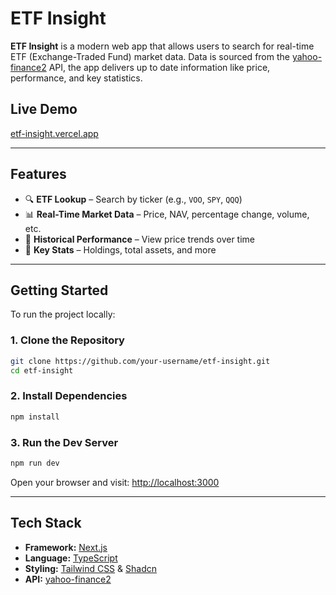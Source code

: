 # ETF Insight

**ETF Insight** is a modern web app that allows users to search for real-time ETF (Exchange-Traded Fund) market data. Data is sourced from the [yahoo-finance2](https://github.com/gadicc/node-yahoo-finance2) API, the app delivers up to date information like price, performance, and key statistics.

## Live Demo

[etf-insight.vercel.app](https://etf-insight.vercel.app/)

---

## Features

- 🔍 **ETF Lookup** – Search by ticker (e.g., `VOO`, `SPY`, `QQQ`)
- 📊 **Real-Time Market Data** – Price, NAV, percentage change, volume, etc.
- 📅 **Historical Performance** – View price trends over time
- 📄 **Key Stats** – Holdings, total assets, and more

---

## Getting Started

To run the project locally:

### 1. Clone the Repository

```bash
git clone https://github.com/your-username/etf-insight.git
cd etf-insight
```

### 2. Install Dependencies

```bash
npm install
```

### 3. Run the Dev Server

```bash
npm run dev
```

Open your browser and visit: [http://localhost:3000](http://localhost:3000)

---

## Tech Stack

- **Framework:** [Next.js](https://nextjs.org/)
- **Language:** [TypeScript](https://www.typescriptlang.org/)
- **Styling:** [Tailwind CSS](https://tailwindcss.com/) & [Shadcn](https://ui.shadcn.com/)
- **API:** [yahoo-finance2](https://github.com/gadicc/node-yahoo-finance2)
